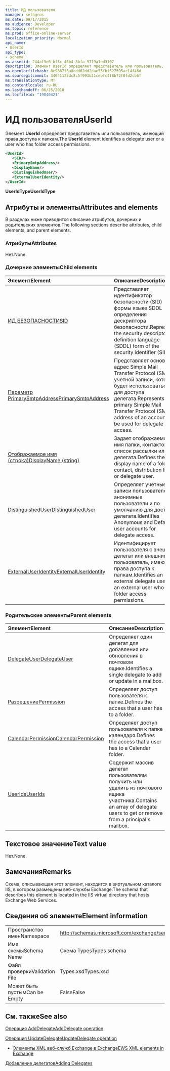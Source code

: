 ```yaml
---
title: ИД пользователя
manager: sethgros
ms.date: 09/17/2015
ms.audience: Developer
ms.topic: reference
ms.prod: office-online-server
localization_priority: Normal
api_name:
- UserId
api_type:
- schema
ms.assetid: 244af9e0-bf3c-46b4-8bfa-9719a1ed3107
description: Элемент UserId определяет представитель или пользователь, имеющий права доступа к папкам.
ms.openlocfilehash: 8e9867f5a8cdd62dd2dae55fbf527595ac14f46d
ms.sourcegitcommit: 34041125dc8c5f993b21cebfc4f8b72f0fd2cb6f
ms.translationtype: MT
ms.contentlocale: ru-RU
ms.lasthandoff: 06/25/2018
ms.locfileid: "19840421"
---
```

# <a name="userid"></a><span data-ttu-id="5a3d2-103">ИД пользователя</span><span class="sxs-lookup"><span data-stu-id="5a3d2-103">UserId</span></span>

<span data-ttu-id="5a3d2-104">Элемент **UserId** определяет представитель или пользователь, имеющий права доступа к папкам.</span><span class="sxs-lookup"><span data-stu-id="5a3d2-104">The **UserId** element identifies a delegate user or a user who has folder access permissions.</span></span> 
  
```xml
<UserId>
   <SID/>
   <PrimarySmtpAddress/>
   <DisplayName/>
   <DistinguishedUser/>
   <ExternalUserIdentity/>
</UserId>
```

 <span data-ttu-id="5a3d2-105">**UserIdType**</span><span class="sxs-lookup"><span data-stu-id="5a3d2-105">**UserIdType**</span></span>
## <a name="attributes-and-elements"></a><span data-ttu-id="5a3d2-106">Атрибуты и элементы</span><span class="sxs-lookup"><span data-stu-id="5a3d2-106">Attributes and elements</span></span>

<span data-ttu-id="5a3d2-107">В разделах ниже приводится описание атрибутов, дочерних и родительских элементов.</span><span class="sxs-lookup"><span data-stu-id="5a3d2-107">The following sections describe attributes, child elements, and parent elements.</span></span>
  
### <a name="attributes"></a><span data-ttu-id="5a3d2-108">Атрибуты</span><span class="sxs-lookup"><span data-stu-id="5a3d2-108">Attributes</span></span>

<span data-ttu-id="5a3d2-109">Нет.</span><span class="sxs-lookup"><span data-stu-id="5a3d2-109">None.</span></span>
  
### <a name="child-elements"></a><span data-ttu-id="5a3d2-110">Дочерние элементы</span><span class="sxs-lookup"><span data-stu-id="5a3d2-110">Child elements</span></span>

|<span data-ttu-id="5a3d2-111">**Элемент**</span><span class="sxs-lookup"><span data-stu-id="5a3d2-111">**Element**</span></span>|<span data-ttu-id="5a3d2-112">**Описание**</span><span class="sxs-lookup"><span data-stu-id="5a3d2-112">**Description**</span></span>|
|:-----|:-----|
|[<span data-ttu-id="5a3d2-113">ИД БЕЗОПАСНОСТИ</span><span class="sxs-lookup"><span data-stu-id="5a3d2-113">SID</span></span>](sid.md) <br/> |<span data-ttu-id="5a3d2-114">Представляет идентификатор безопасности (SID) формы языке SDDL определения дескриптора безопасности.</span><span class="sxs-lookup"><span data-stu-id="5a3d2-114">Represents the security descriptor definition language (SDDL) form of the security identifier (SID).</span></span>  <br/> |
|[<span data-ttu-id="5a3d2-115">Параметр PrimarySmtpAddress</span><span class="sxs-lookup"><span data-stu-id="5a3d2-115">PrimarySmtpAddress</span></span>](primarysmtpaddress.md) <br/> |<span data-ttu-id="5a3d2-116">Представляет основной адрес Simple Mail Transfer Protocol (SMTP) учетной записи, которое будет использоваться для доступа делегата.</span><span class="sxs-lookup"><span data-stu-id="5a3d2-116">Represents the primary Simple Mail Transfer Protocol (SMTP) address of an account to be used for delegate access.</span></span>  <br/> |
|[<span data-ttu-id="5a3d2-117">Отображаемое имя (строка)</span><span class="sxs-lookup"><span data-stu-id="5a3d2-117">DisplayName (string)</span></span>](displayname-string.md) <br/> |<span data-ttu-id="5a3d2-118">Задает отображаемое имя папки, контактов, список рассылки или делегата.</span><span class="sxs-lookup"><span data-stu-id="5a3d2-118">Defines the display name of a folder, contact, distribution list, or delegate user.</span></span>  <br/> |
|[<span data-ttu-id="5a3d2-119">DistinguishedUser</span><span class="sxs-lookup"><span data-stu-id="5a3d2-119">DistinguishedUser</span></span>](distinguisheduser.md) <br/> |<span data-ttu-id="5a3d2-120">Определяет учетные записи пользователей анонимные пользователи и по умолчанию для доступа делегата.</span><span class="sxs-lookup"><span data-stu-id="5a3d2-120">Identifies Anonymous and Default user accounts for delegate access.</span></span>  <br/> |
|[<span data-ttu-id="5a3d2-121">ExternalUserIdentity</span><span class="sxs-lookup"><span data-stu-id="5a3d2-121">ExternalUserIdentity</span></span>](externaluseridentity.md) <br/> |<span data-ttu-id="5a3d2-122">Идентифицирует пользователя с внешним делегат или внешний пользователь, имеющий права доступа к папкам.</span><span class="sxs-lookup"><span data-stu-id="5a3d2-122">Identifies an external delegate user or an external user who has folder access permissions.</span></span>  <br/> |
   
### <a name="parent-elements"></a><span data-ttu-id="5a3d2-123">Родительские элементы</span><span class="sxs-lookup"><span data-stu-id="5a3d2-123">Parent elements</span></span>

|<span data-ttu-id="5a3d2-124">**Элемент**</span><span class="sxs-lookup"><span data-stu-id="5a3d2-124">**Element**</span></span>|<span data-ttu-id="5a3d2-125">**Описание**</span><span class="sxs-lookup"><span data-stu-id="5a3d2-125">**Description**</span></span>|
|:-----|:-----|
|[<span data-ttu-id="5a3d2-126">DelegateUser</span><span class="sxs-lookup"><span data-stu-id="5a3d2-126">DelegateUser</span></span>](delegateuser.md) <br/> |<span data-ttu-id="5a3d2-127">Определяет один делегат для добавления или обновления в почтовом ящике.</span><span class="sxs-lookup"><span data-stu-id="5a3d2-127">Identifies a single delegate to add or update in a mailbox.</span></span>  <br/> |
|[<span data-ttu-id="5a3d2-128">Разрешение</span><span class="sxs-lookup"><span data-stu-id="5a3d2-128">Permission</span></span>](permission.md) <br/> |<span data-ttu-id="5a3d2-129">Определяет доступ пользователя к папке.</span><span class="sxs-lookup"><span data-stu-id="5a3d2-129">Defines the access that a user has to a folder.</span></span>  <br/> |
|[<span data-ttu-id="5a3d2-130">CalendarPermission</span><span class="sxs-lookup"><span data-stu-id="5a3d2-130">CalendarPermission</span></span>](calendarpermission.md) <br/> |<span data-ttu-id="5a3d2-131">Определяет доступ пользователя к папке календаря.</span><span class="sxs-lookup"><span data-stu-id="5a3d2-131">Defines the access that a user has to a Calendar folder.</span></span>  <br/> |
|[<span data-ttu-id="5a3d2-132">UserIds</span><span class="sxs-lookup"><span data-stu-id="5a3d2-132">UserIds</span></span>](userids.md) <br/> |<span data-ttu-id="5a3d2-133">Содержит массив делегат пользователям получить или удалить из почтового ящика участника.</span><span class="sxs-lookup"><span data-stu-id="5a3d2-133">Contains an array of delegate users to get or remove from a principal's mailbox.</span></span>  <br/> |
   
## <a name="text-value"></a><span data-ttu-id="5a3d2-134">Текстовое значение</span><span class="sxs-lookup"><span data-stu-id="5a3d2-134">Text value</span></span>

<span data-ttu-id="5a3d2-135">Нет.</span><span class="sxs-lookup"><span data-stu-id="5a3d2-135">None.</span></span>
  
## <a name="remarks"></a><span data-ttu-id="5a3d2-136">Замечания</span><span class="sxs-lookup"><span data-stu-id="5a3d2-136">Remarks</span></span>

<span data-ttu-id="5a3d2-137">Схема, описывающая этот элемент, находится в виртуальном каталоге IIS, в котором размещены веб-службы Exchange.</span><span class="sxs-lookup"><span data-stu-id="5a3d2-137">The schema that describes this element is located in the IIS virtual directory that hosts Exchange Web Services.</span></span>
  
## <a name="element-information"></a><span data-ttu-id="5a3d2-138">Сведения об элементе</span><span class="sxs-lookup"><span data-stu-id="5a3d2-138">Element information</span></span>

|||
|:-----|:-----|
|<span data-ttu-id="5a3d2-139">Пространство имен</span><span class="sxs-lookup"><span data-stu-id="5a3d2-139">Namespace</span></span>  <br/> |http://schemas.microsoft.com/exchange/services/2006/types  <br/> |
|<span data-ttu-id="5a3d2-140">Имя схемы</span><span class="sxs-lookup"><span data-stu-id="5a3d2-140">Schema Name</span></span>  <br/> |<span data-ttu-id="5a3d2-141">Схема Types</span><span class="sxs-lookup"><span data-stu-id="5a3d2-141">Types schema</span></span>  <br/> |
|<span data-ttu-id="5a3d2-142">Файл проверки</span><span class="sxs-lookup"><span data-stu-id="5a3d2-142">Validation File</span></span>  <br/> |<span data-ttu-id="5a3d2-143">Types.xsd</span><span class="sxs-lookup"><span data-stu-id="5a3d2-143">Types.xsd</span></span>  <br/> |
|<span data-ttu-id="5a3d2-144">Может быть пустым</span><span class="sxs-lookup"><span data-stu-id="5a3d2-144">Can be Empty</span></span>  <br/> |<span data-ttu-id="5a3d2-145">False</span><span class="sxs-lookup"><span data-stu-id="5a3d2-145">False</span></span>  <br/> |
   
## <a name="see-also"></a><span data-ttu-id="5a3d2-146">См. также</span><span class="sxs-lookup"><span data-stu-id="5a3d2-146">See also</span></span>



[<span data-ttu-id="5a3d2-147">Операция AddDelegate</span><span class="sxs-lookup"><span data-stu-id="5a3d2-147">AddDelegate operation</span></span>](adddelegate-operation.md)
  
[<span data-ttu-id="5a3d2-148">Операция UpdateDelegate</span><span class="sxs-lookup"><span data-stu-id="5a3d2-148">UpdateDelegate operation</span></span>](updatedelegate-operation.md)


- [<span data-ttu-id="5a3d2-149">Элементы XML веб-служб Exchange в Exchange</span><span class="sxs-lookup"><span data-stu-id="5a3d2-149">EWS XML elements in Exchange</span></span>](ews-xml-elements-in-exchange.md)


[<span data-ttu-id="5a3d2-150">Добавление делегатов</span><span class="sxs-lookup"><span data-stu-id="5a3d2-150">Adding Delegates</span></span>](http://msdn.microsoft.com/library/3a744150-66a3-4a13-9433-793603ba5038%28Office.15%29.aspx)

